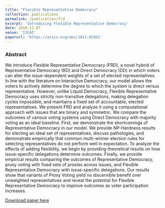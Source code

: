 ```yaml
---
title: "Flexible Representative Democracy"
collection: publications
permalink: /publication/frd
excerpt: 'Introducing Flexible Representative Democracy'
date: 2018-11-07
venue: 'IJCAI'
paperurl: 'https://arxiv.org/abs/1811.02921'
---
```


### Abstract

We introduce Flexible Representative Democracy (FRD), a novel hybrid of Representative Democracy (RD) and Direct Democracy (DD) in which voters can alter the issue-dependent weights of a set of elected representatives. In line with the literature on Interactive Democracy, our model allows the voters to actively determine the degree to which the system is direct versus representative. However, unlike Liquid Democracy, Flexible Representative Democracy uses strictly non-transitive delegations, making delegation cycles impossible, and maintains a fixed set of accountable, elected representatives. We present FRD and analyze it using a computational approach with issues that are binary and symmetric. We compare the outcomes of various voting systems using Direct Democracy with majority voting as an ideal baseline. First, we demonstrate the shortcomings of Representative Democracy in our model. We provide NP-Hardness results for electing an ideal set of representatives, discuss pathologies, and demonstrate empirically that common multi-winner election rules for selecting representatives do not perform well in expectation. To analyze the effects of adding flexibility, we begin by providing theoretical results on how issue-specific delegations determine outcomes. Finally, we provide empirical results comparing the outcomes of Representative Democracy, proxy voting with fixed sets of proxies across issues, and Flexible Representative Democracy with issue-specific delegations. Our results show that variants of Proxy Voting yield no discernible benefit over unweighted representatives and reveal the potential for Flexible Representative Democracy to improve outcomes as voter participation increases.

[Download paper here](https://arxiv.org/pdf/1811.02921.pdf)
